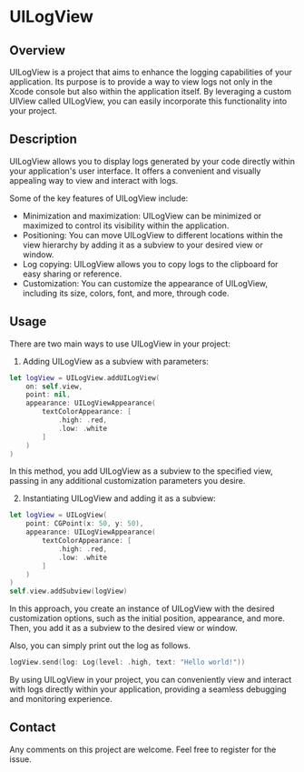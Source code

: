 # UILogView

## Overview
UILogView is a project that aims to enhance the logging capabilities of your application. Its purpose is to provide a way to view logs not only in the Xcode console but also within the application itself. By leveraging a custom UIView called UILogView, you can easily incorporate this functionality into your project.

## Description
UILogView allows you to display logs generated by your code directly within your application's user interface. It offers a convenient and visually appealing way to view and interact with logs. 

Some of the key features of UILogView include:
- Minimization and maximization: UILogView can be minimized or maximized to control its visibility within the application.
- Positioning: You can move UILogView to different locations within the view hierarchy by adding it as a subview to your desired view or window.
- Log copying: UILogView allows you to copy logs to the clipboard for easy sharing or reference.
- Customization: You can customize the appearance of UILogView, including its size, colors, font, and more, through code.

## Usage
There are two main ways to use UILogView in your project:

1. Adding UILogView as a subview with parameters:
```swift
let logView = UILogView.addUILogView(
    on: self.view,
    point: nil,
    appearance: UILogViewAppearance(
        textColorAppearance: [
            .high: .red,
            .low: .white
        ]
    )
)
```
In this method, you add UILogView as a subview to the specified view, passing in any additional customization parameters you desire.

2. Instantiating UILogView and adding it as a subview:
```swift
let logView = UILogView(
    point: CGPoint(x: 50, y: 50),
    appearance: UILogViewAppearance(
        textColorAppearance: [
            .high: .red,
            .low: .white
        ]
    )
)
self.view.addSubview(logView)
```
In this approach, you create an instance of UILogView with the desired customization options, such as the initial position, appearance, and more. Then, you add it as a subview to the desired view or window.

Also, you can simply print out the log as follows.
```swift
logView.send(log: Log(level: .high, text: "Hello world!"))
```

By using UILogView in your project, you can conveniently view and interact with logs directly within your application, providing a seamless debugging and monitoring experience.

## Contact
Any comments on this project are welcome. Feel free to register for the issue.
